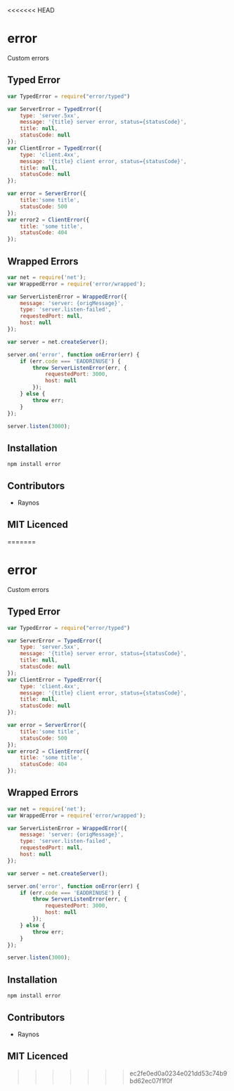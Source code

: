 <<<<<<< HEAD
# error

<!--
    [![build status][1]][2]
    [![NPM version][3]][4]
    [![Coverage Status][5]][6]
    [![gemnasium Dependency Status][7]][8]
    [![Davis Dependency status][9]][10]
-->

<!-- [![browser support][11]][12] -->

Custom errors

## Typed Error

```js
var TypedError = require("error/typed")

var ServerError = TypedError({
    type: 'server.5xx',
    message: '{title} server error, status={statusCode}',
    title: null,
    statusCode: null
});
var ClientError = TypedError({
    type: 'client.4xx',
    message: '{title} client error, status={statusCode}',
    title: null,
    statusCode: null
});

var error = ServerError({
    title:'some title',
    statusCode: 500
});
var error2 = ClientError({
    title: 'some title',
    statusCode: 404
});
```

## Wrapped Errors

```js
var net = require('net');
var WrappedError = require('error/wrapped');

var ServerListenError = WrappedError({
    message: 'server: {origMessage}',
    type: 'server.listen-failed',
    requestedPort: null,
    host: null
});

var server = net.createServer();

server.on('error', function onError(err) {
    if (err.code === 'EADDRINUSE') {
        throw ServerListenError(err, {
            requestedPort: 3000,
            host: null
        });
    } else {
        throw err;
    }
});

server.listen(3000);
```

## Installation

`npm install error`

## Contributors

 - Raynos

## MIT Licenced

  [1]: https://secure.travis-ci.org/Raynos/error.png
  [2]: https://travis-ci.org/Raynos/error
  [3]: https://badge.fury.io/js/error.png
  [4]: https://badge.fury.io/js/error
  [5]: https://coveralls.io/repos/Raynos/error/badge.png
  [6]: https://coveralls.io/r/Raynos/error
  [7]: https://gemnasium.com/Raynos/error.png
  [8]: https://gemnasium.com/Raynos/error
  [9]: https://david-dm.org/Raynos/error.png
  [10]: https://david-dm.org/Raynos/error
  [11]: https://ci.testling.com/Raynos/error.png
  [12]: https://ci.testling.com/Raynos/error
=======
# error

<!--
    [![build status][1]][2]
    [![NPM version][3]][4]
    [![Coverage Status][5]][6]
    [![gemnasium Dependency Status][7]][8]
    [![Davis Dependency status][9]][10]
-->

<!-- [![browser support][11]][12] -->

Custom errors

## Typed Error

```js
var TypedError = require("error/typed")

var ServerError = TypedError({
    type: 'server.5xx',
    message: '{title} server error, status={statusCode}',
    title: null,
    statusCode: null
});
var ClientError = TypedError({
    type: 'client.4xx',
    message: '{title} client error, status={statusCode}',
    title: null,
    statusCode: null
});

var error = ServerError({
    title:'some title',
    statusCode: 500
});
var error2 = ClientError({
    title: 'some title',
    statusCode: 404
});
```

## Wrapped Errors

```js
var net = require('net');
var WrappedError = require('error/wrapped');

var ServerListenError = WrappedError({
    message: 'server: {origMessage}',
    type: 'server.listen-failed',
    requestedPort: null,
    host: null
});

var server = net.createServer();

server.on('error', function onError(err) {
    if (err.code === 'EADDRINUSE') {
        throw ServerListenError(err, {
            requestedPort: 3000,
            host: null
        });
    } else {
        throw err;
    }
});

server.listen(3000);
```

## Installation

`npm install error`

## Contributors

 - Raynos

## MIT Licenced

  [1]: https://secure.travis-ci.org/Raynos/error.png
  [2]: https://travis-ci.org/Raynos/error
  [3]: https://badge.fury.io/js/error.png
  [4]: https://badge.fury.io/js/error
  [5]: https://coveralls.io/repos/Raynos/error/badge.png
  [6]: https://coveralls.io/r/Raynos/error
  [7]: https://gemnasium.com/Raynos/error.png
  [8]: https://gemnasium.com/Raynos/error
  [9]: https://david-dm.org/Raynos/error.png
  [10]: https://david-dm.org/Raynos/error
  [11]: https://ci.testling.com/Raynos/error.png
  [12]: https://ci.testling.com/Raynos/error
>>>>>>> ec2fe0ed0a0234e021dd53c74b9bd62ec07f1f0f
